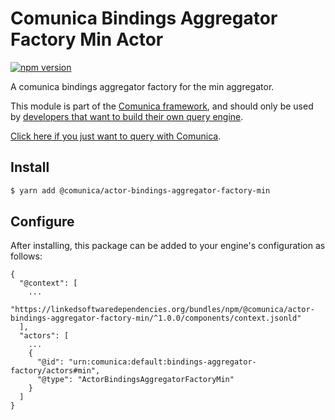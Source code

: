 # Comunica Bindings Aggregator Factory Min Actor

[![npm version](https://badge.fury.io/js/%40comunica%2Factor-bindings-aggregator-factory-min.svg)](https://www.npmjs.com/package/@comunica/actor-bindings-aggregator-factory-min)

A comunica bindings aggregator factory for the min aggregator.

This module is part of the [Comunica framework](https://github.com/comunica/comunica),
and should only be used by [developers that want to build their own query engine](https://comunica.dev/docs/modify/).

[Click here if you just want to query with Comunica](https://comunica.dev/docs/query/).

## Install

```bash
$ yarn add @comunica/actor-bindings-aggregator-factory-min
```

## Configure

After installing, this package can be added to your engine's configuration as follows:
```text
{
  "@context": [
    ...
    "https://linkedsoftwaredependencies.org/bundles/npm/@comunica/actor-bindings-aggregator-factory-min/^1.0.0/components/context.jsonld"
  ],
  "actors": [
    ...
    {
      "@id": "urn:comunica:default:bindings-aggregator-factory/actors#min",
      "@type": "ActorBindingsAggregatorFactoryMin"
    }
  ]
}
```
